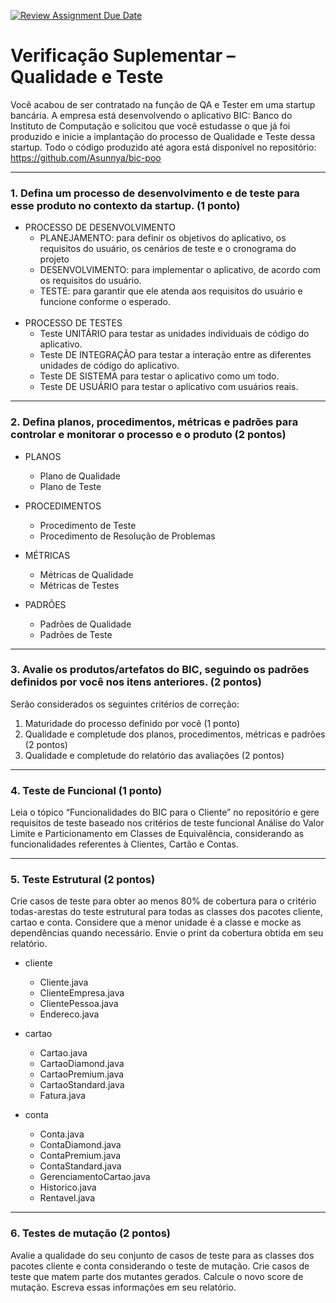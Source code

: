 [![Review Assignment Due Date](https://classroom.github.com/assets/deadline-readme-button-24ddc0f5d75046c5622901739e7c5dd533143b0c8e959d652212380cedb1ea36.svg)](https://classroom.github.com/a/40wwL-ds)

# Verificação Suplementar – Qualidade e Teste

Você acabou de ser contratado na função de QA e Tester em uma startup bancária. A empresa está desenvolvendo o aplicativo BIC: Banco do Instituto de Computação e solicitou que você estudasse o que já foi produzido e inicie a implantação do processo de Qualidade e Teste dessa startup. Todo o código produzido até agora está disponível no repositório: https://github.com/Asunnya/bic-poo

---

### 1. Defina um processo de desenvolvimento e de teste para esse produto no contexto da startup. (1 ponto)
- PROCESSO DE DESENVOLVIMENTO
    - PLANEJAMENTO: para definir os objetivos do aplicativo, os requisitos do usuário, os cenários de teste e o cronograma do projeto
    - DESENVOLVIMENTO: para implementar o aplicativo, de acordo com os requisitos do usuário.
    - TESTE: para garantir que ele atenda aos requisitos do usuário e funcione conforme o esperado.
<br><br>
- PROCESSO DE TESTES
    - Teste UNITÁRIO para testar as unidades individuais de código do aplicativo.
    - Teste DE INTEGRAÇÃO para testar a interação entre as diferentes unidades de código do aplicativo.
    - Teste DE SISTEMA para testar o aplicativo como um todo.
    - Teste DE USUÁRIO para testar o aplicativo com usuários reais.


--- 

### 2. Defina planos, procedimentos, métricas e padrões para controlar e monitorar o processo e o produto (2 pontos)

- PLANOS
    - Plano de Qualidade
    - Plano de Teste


- PROCEDIMENTOS
    - Procedimento de Teste
    - Procedimento de Resolução de Problemas


- MÉTRICAS
    - Métricas de Qualidade
    - Métricas de Testes


- PADRÕES
    - Padrões de Qualidade
    - Padrões de Teste

---

### 3. Avalie os produtos/artefatos do BIC, seguindo os padrões definidos por você nos itens anteriores. (2 pontos) 

Serão considerados os seguintes critérios de correção:
1. Maturidade do processo definido por você (1 ponto)
1. Qualidade e completude dos planos, procedimentos, métricas e padrões (2 pontos)
1. Qualidade e completude do relatório das avaliações (2 pontos) 

---

### 4. Teste de Funcional (1 ponto)
Leia o tópico “Funcionalidades do BIC para o Cliente” no repositório e gere requisitos de teste baseado nos critérios de teste funcional Análise do Valor Limite e Particionamento em Classes de Equivalência, considerando as funcionalidades referentes à Clientes, Cartão e Contas.

---

### 5. Teste Estrutural (2 pontos)
Crie casos de teste para obter ao menos 80% de cobertura para o critério todas-arestas do teste estrutural para todas as classes dos pacotes cliente, cartao e conta. Considere que a menor unidade é a classe e mocke as dependências quando necessário. Envie o print da cobertura obtida em seu relatório.

- cliente
    - Cliente.java
    - ClienteEmpresa.java
    - ClientePessoa.java
    - Endereco.java

- cartao
    - Cartao.java
    - CartaoDiamond.java
    - CartaoPremium.java
    - CartaoStandard.java
    - Fatura.java


- conta
    - Conta.java
    - ContaDiamond.java
    - ContaPremium.java
    - ContaStandard.java
    - GerenciamentoCartao.java
    - Historico.java
    - Rentavel.java


---

### 6. Testes de mutação (2 pontos)
Avalie a qualidade do seu conjunto de casos de teste para as classes dos pacotes cliente e conta considerando o teste de mutação. Crie casos de teste que matem parte dos mutantes gerados. Calcule o novo score de mutação. Escreva essas informações em seu relatório.




